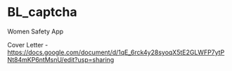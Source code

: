 # BL_captcha

Women Safety App

Cover Letter - https://docs.google.com/document/d/1qE_6rck4y28syoqX5tE2GLWFP7ytPNt84mKP6ntMsnU/edit?usp=sharing
